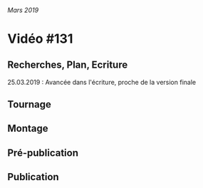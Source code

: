 ###### Mars 2019
# Vidéo #131

## Recherches, Plan, Ecriture
25.03.2019  : Avancée dans l'écriture, proche de la version finale

## Tournage

## Montage

## Pré-publication

## Publication

